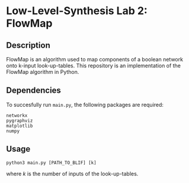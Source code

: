 # Low-Level-Synthesis Lab 2: FlowMap
## Description
FlowMap is an algorithm used to map components of a boolean network
onto k-input look-up-tables. This repository is an implementation
of the FlowMap algorithm in Python.

## Dependencies
To succesfully run `main.py`, the following packages are required:
```
networkx
pygraphviz
matplotlib
numpy
```

## Usage

```
python3 main.py [PATH_TO_BLIF] [k]
```
where *k* is the number of inputs of the look-up-tables.